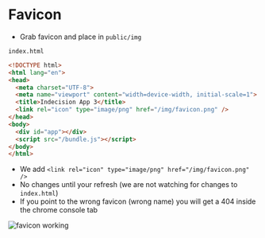 # Favicon
* Grab favicon and place in `public/img`

`index.html`

```html
<!DOCTYPE html>
<html lang="en">
<head>
  <meta charset="UTF-8">
  <meta name="viewport" content="width=device-width, initial-scale=1">
  <title>Indecision App 3</title>
  <link rel="icon" type="image/png" href="/img/favicon.png" />
</head>
<body>
  <div id="app"></div>
  <script src="/bundle.js"></script>
</body>
</html>
```

* We add `<link rel="icon" type="image/png" href="/img/favicon.png" />`
* No changes until your refresh (we are not watching for changes to `index.html`)
* If you point to the wrong favicon (wrong name) you will get a 404 inside the chrome console tab

![favicon working](https://i.imgur.com/QyYIv3x.png)



